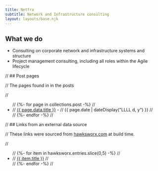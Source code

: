 ```yaml
---
title: Netfra
subtitle: Network and Infrastructure consulting
layout: layouts/base.njk
---
```



## What we do

- Consulting on corporate network and infrastructure systems and structure
- Project management consulting, including all roles within the Agile lifecycle

// ## Post pages

// The pages found in in the posts

// <ul class="listing">
// {%- for page in collections.post -%}
//   <li>
//     <a href="{{ page.url }}">{{ page.data.title }}</a> -
//     <time datetime="{{ page.date }}">{{ page.date | dateDisplay("LLLL d, y") }}</time>
//   </li>
// {%- endfor -%}
// </ul>

// ## Links from an external data source

// These links were sourced from [hawksworx.com](https://www.hawksworx.com/feed.json) at build time.

// <ul class="listing">
// {%- for item in hawksworx.entries.slice(0,5) -%}
//   <li>
//     <a href="{{ item.link }}">{{ item.title }}</a>
//   </li>
// {%- endfor -%}
// </ul>



